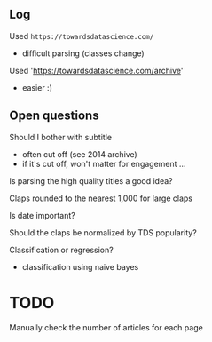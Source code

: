 


## Log

Used `https://towardsdatascience.com/`
- difficult parsing (classes change)

Used 'https://towardsdatascience.com/archive'
- easier :)


## Open questions

Should I bother with subtitle
- often cut off (see 2014 archive)
- if it's cut off, won't matter for engagement ...

Is parsing the high quality titles a good idea?

Claps rounded to the nearest 1,000 for large claps

Is date important?

Should the claps be normalized by TDS popularity?

Classification or regression?
- classification using naive bayes

# TODO

Manually check the number of articles for each page
